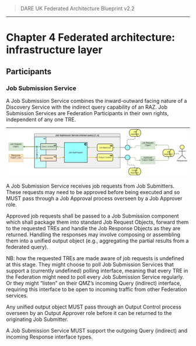 > DARE UK Federated Architecture Blueprint  v2.2
----

# Chapter 4 Federated architecture: infrastructure layer
## Participants
### Job Submission Service

A Job Submission Service combines the inward-outward facing nature of a Discovery Service with the indirect query capability of an RAZ. Job Submission Services are Federation Participants in their own rights, independent of any one TRE.

| [![Job submission service](../assets/images/federation-2-TRE_Federation_Elements_JSS.jpg)](../assets/images/federation-2-TRE_Federation_Elements_JSS.jpg) |
| ---- |

A Job Submission Service receives job requests from Job Submitters. These requests may need to be approved before being executed and so MUST pass through a Job Approval process overseen by a Job Approver role.

Approved job requests shall be passed to a Job Submission component which shall package them into standard Job Request Objects, forward them to the requested TREs and handle the Job Response Objects as they are returned. Handling the responses may involve composing or assembling them into a unified output object (e.g., aggregating the partial results from a federated query).

NB: how the requested TREs are made aware of job requests is undefined at this stage. They might choose to poll Job Submission Services that support a (currently undefined) polling interface, meaning that every TRE in the Federation might need to poll every Job Submission Service regularly. Or they might “listen” on their QMZ’s incoming Query (indirect) interface, requiring this interface to be open to incoming traffic from other Federation services.

Any unified output object MUST pass through an Output Control process overseen by an Output Approver role before it can be returned to the originating Job Submitter.

A Job Submission Service MUST support the outgoing Query (indirect) and incoming Response interface types.


